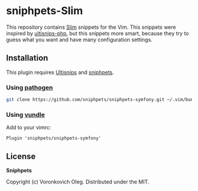 # sniphpets-Slim

This repository contains [Slim](https://www.slimframework.com) snippets for the Vim. This snippets were inspired by [ultisnips-php](https://github.com/algotech/ultisnips-php), but this snippets more smart, because they try to guess what you want and have many configuration settings.

## Installation

This plugin requires [Ultisnips](https://github.com/SirVer/ultisnips) and [sniphpets](https://github.com/sniphpets/sniphpets).

### Using [pathogen](https://github.com/tpope/vim-pathogen)

```sh
git clone https://github.com/sniphpets/sniphpets-symfony.git ~/.vim/bundle/sniphpets-symfony
```````

### Using [vundle](https://github.com/gmarik/vundle)

Add to your vimrc:

```vim
Plugin 'sniphpets/sniphpets-symfony'
```````

## License

**Sniphpets**

Copyright (c) Voronkovich Oleg. Distributed under the MIT.

